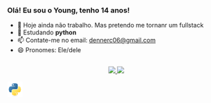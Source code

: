 ### Olá! Eu sou o Young, tenho 14 anos!
- 🔭 Hoje ainda não trabalho. Mas pretendo me tornanr um fullstack
- 🌱 Estudando **python**
- 📫 Contate-me no email: dennerc06@gmail.com
- 😄 Pronomes: Ele/dele
##
<div align="center">
  <a href="https://github.com/DennerFernandes">
  <img height="170em" src="https://github-readme-stats.vercel.app/api?username=DennerFernandes&show_icons=true&theme=dark&include_all_commits=true&count_private=true"/>
  <img height="170em" src="https://github-readme-stats.vercel.app/api/top-langs/?username=DennerFernandes&layout=compact&langs_count=7&theme=dark"/>
</div>
  
  
 <div style="display: inline_block"><br>
  <img align="center" alt="Denner-Python" height="35" width="35" src="https://raw.githubusercontent.com/devicons/devicon/master/icons/python/python-original.svg">
  </div>
  
  ##

